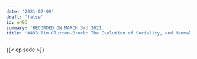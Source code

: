 ```yaml
---
date: '2021-07-09'
draft: 'false'
id: e493
summary: 'RECORDED ON MARCH 3rd 2021.  '
title: '#493 Tim Clutton-Brock: The Evolution of Sociality, and Mammal Societies'
---
```

{{< episode >}}
